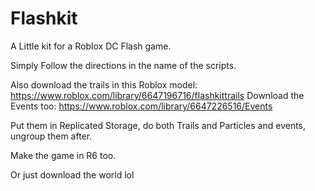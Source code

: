 # Flashkit
A Little kit for a Roblox DC Flash game.


Simply Follow the directions in the name of the scripts.

Also download the trails in this Roblox model: https://www.roblox.com/library/6647196716/flashkittrails
Download the Events too: https://www.roblox.com/library/6647226516/Events

Put them in Replicated Storage, do both Trails and Particles and events, ungroup them after.

Make the game in R6 too.

Or just download the world lol
